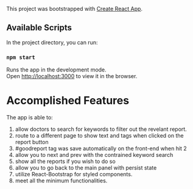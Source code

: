This project was bootstrapped with [Create React App](https://github.com/facebook/create-react-app).

## Available Scripts

In the project directory, you can run:

### `npm start`

Runs the app in the development mode.<br />
Open [http://localhost:3000](http://localhost:3000) to view it in the browser.

<h1>Accomplished Features</h1>

The app is able to:

1. allow doctors to search for keywords to filter out the revelant report.
2. route to a different page to show text and tags when clicked on the report button
3. #goodreport tag was save automatically on the front-end when hit 2
4. allow you to next and prev with the contrained keyword search
5. show all the reports if you wish to do so
6. allow you to go back to the main panel with persist state
7. utilize React-Bootstrap for styled components.
8. meet all the minimum functionalities.

